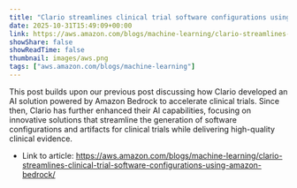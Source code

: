 ```yaml
---
title: "Clario streamlines clinical trial software configurations using Amazon Bedrock"
date: 2025-10-31T15:49:09+00:00
link: https://aws.amazon.com/blogs/machine-learning/clario-streamlines-clinical-trial-software-configurations-using-amazon-bedrock/
showShare: false
showReadTime: false
thumbnail: images/aws.png
tags: ["aws.amazon.com/blogs/machine-learning"]
---
```

This post builds upon our previous post discussing how Clario developed an AI solution powered by Amazon Bedrock to accelerate clinical trials. Since then, Clario has further enhanced their AI capabilities, focusing on innovative solutions that streamline the generation of software configurations and artifacts for clinical trials while delivering high-quality clinical evidence.

- Link to article: https://aws.amazon.com/blogs/machine-learning/clario-streamlines-clinical-trial-software-configurations-using-amazon-bedrock/